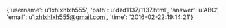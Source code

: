 {'username': u'lxhlxhlxh555', 'path': u'dzd1137/1137.html', 'answer': u'ABC', 'email': u'lxhlxhlxh555@gmail.com', 'time': '2016-02-22:19:14:21'}